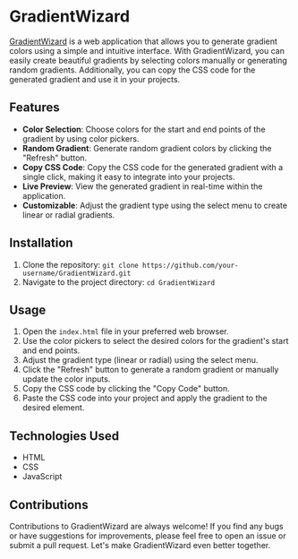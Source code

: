 # GradientWizard

[GradientWizard](https://gradient-wizard.vercel.app/) is a web application that allows you to generate gradient colors using a simple and intuitive interface. With GradientWizard, you can easily create beautiful gradients by selecting colors manually or generating random gradients. Additionally, you can copy the CSS code for the generated gradient and use it in your projects.

## Features

- **Color Selection**: Choose colors for the start and end points of the gradient by using color pickers.
- **Random Gradient**: Generate random gradient colors by clicking the "Refresh" button.
- **Copy CSS Code**: Copy the CSS code for the generated gradient with a single click, making it easy to integrate into your projects.
- **Live Preview**: View the generated gradient in real-time within the application.
- **Customizable**: Adjust the gradient type using the select menu to create linear or radial gradients.

## Installation

1. Clone the repository: `git clone https://github.com/your-username/GradientWizard.git`
2. Navigate to the project directory: `cd GradientWizard`

## Usage

1. Open the `index.html` file in your preferred web browser.
2. Use the color pickers to select the desired colors for the gradient's start and end points.
3. Adjust the gradient type (linear or radial) using the select menu.
4. Click the "Refresh" button to generate a random gradient or manually update the color inputs.
5. Copy the CSS code by clicking the "Copy Code" button.
6. Paste the CSS code into your project and apply the gradient to the desired element.

## Technologies Used

- HTML
- CSS
- JavaScript

## Contributions

Contributions to GradientWizard are always welcome! If you find any bugs or have suggestions for improvements, please feel free to open an issue or submit a pull request. Let's make GradientWizard even better together.
